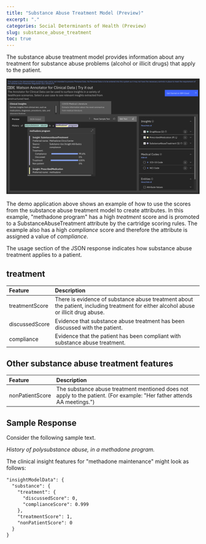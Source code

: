 ```yaml
---
title: "Substance Abuse Treatment Model (Preview)"
excerpt: "."
categories: Social Determinants of Health (Preview)
slug: substance_abuse_treatment
toc: true
---
```

<!-- ---

copyright:
  years: 2021
lastupdated: "2021-11-09"

keywords: annotator clinical data, clinical data, annotation

subcollection: wh-acd

---

# Substance Abuse Treatment Model (Preview) -->

The substance abuse treatment model provides information about any treatment for substance abuse problems (alcohol or illicit drugs) that apply to the patient.

![substance_abuse_treatment](../../images/substance_abuse_treatment.png)

The demo application above shows an example of how to use the scores from the substance abuse treatment model to create attributes.  In this example, "methadone program" has a high _treatment_ score and is promoted to a SubstanceAbuseTreatment attribute by the cartridge scoring rules. The example also has a high _compliance_ score and therefore the attribute is assigned a value of _compliance_.

The usage section of the JSON response indicates how substance abuse treatment applies to a patient.

## treatment

| Feature | Description |
|:--------|:------------|
| treatmentScore | There is evidence of substance abuse treatment about the patient, including treatment for either alcohol abuse or illicit drug abuse. |
| discussedScore | Evidence that substance abuse treatment has been discussed with the patient. |
| compliance | Evidence that the patient has been compliant with substance abuse treatment. |

## Other substance abuse treatment features

| Feature | Description |
|:--------|:------------|
| nonPatientScore | The substance abuse treatment mentioned does not apply to the patient. (For example: "Her father attends AA meetings.") |

## Sample Response

Consider the following sample text.

_History of polysubstance abuse, in a methadone program._

The clinical insight features for "methadone maintenance" might look as follows:

```
"insightModelData": {
  "substance": {
    "treatment": {
      "discussedScore": 0,
      "complianceScore": 0.999
    },
    "treatmentScore": 1,
    "nonPatientScore": 0
  }
}
```
